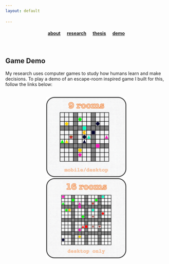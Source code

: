 ```yaml
---
layout: default

---
```


#### <center> <a href="/index">about</a> &nbsp;&nbsp;&nbsp;&nbsp; <a href="/research">research</a> &nbsp;&nbsp;&nbsp;&nbsp; <a href="/thesis/">thesis</a> &nbsp;&nbsp;&nbsp;&nbsp; <a href="/effugium">demo</a> 

<br>

## Game Demo

My research uses computer games to study how humans learn and make decisions. To play a demo of an escape-room inspired game I built for this, follow the links below:

<br>
<center>
<div class="grid-container" style="position: center">
  <div style="width:100%" data-media="(orientation: portrait)"> <center><a href="effugium/9_rooms/"><img src="assets/9_rooms.png"  style="height:250px;width:250px;"></a> </center>
  </div> 
  <div style="width:100%" data-media="(orientation: portrait)"> <center><a href="effugium/16_rooms/"><img src="assets/16_rooms.png"  style="height:250px;width:250px;"></a></center>
  </div>
</div>
</center>
<br>
